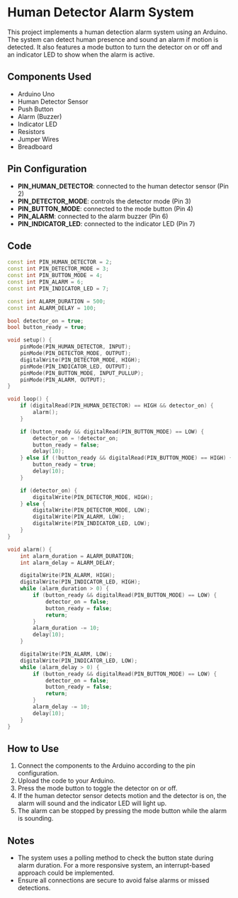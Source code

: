 # Human Detector Alarm System

This project implements a human detection alarm system using an Arduino. The system can detect human presence and sound an alarm if motion is detected. It also features a mode button to turn the detector on or off and an indicator LED to show when the alarm is active.

## Components Used

- Arduino Uno
- Human Detector Sensor
- Push Button
- Alarm (Buzzer)
- Indicator LED
- Resistors
- Jumper Wires
- Breadboard

## Pin Configuration

- **PIN_HUMAN_DETECTOR**: connected to the human detector sensor (Pin 2)
- **PIN_DETECTOR_MODE**: controls the detector mode (Pin 3)
- **PIN_BUTTON_MODE**: connected to the mode button (Pin 4)
- **PIN_ALARM**: connected to the alarm buzzer (Pin 6)
- **PIN_INDICATOR_LED**: connected to the indicator LED (Pin 7)

## Code

```cpp
const int PIN_HUMAN_DETECTOR = 2;
const int PIN_DETECTOR_MODE = 3;
const int PIN_BUTTON_MODE = 4;
const int PIN_ALARM = 6;
const int PIN_INDICATOR_LED = 7;

const int ALARM_DURATION = 500;
const int ALARM_DELAY = 100;

bool detector_on = true;
bool button_ready = true;

void setup() {
    pinMode(PIN_HUMAN_DETECTOR, INPUT);
    pinMode(PIN_DETECTOR_MODE, OUTPUT);
    digitalWrite(PIN_DETECTOR_MODE, HIGH);
    pinMode(PIN_INDICATOR_LED, OUTPUT);
    pinMode(PIN_BUTTON_MODE, INPUT_PULLUP);
    pinMode(PIN_ALARM, OUTPUT);
}

void loop() {
    if (digitalRead(PIN_HUMAN_DETECTOR) == HIGH && detector_on) {
        alarm();
    }

    if (button_ready && digitalRead(PIN_BUTTON_MODE) == LOW) {
        detector_on = !detector_on;
        button_ready = false;
        delay(10);
    } else if (!button_ready && digitalRead(PIN_BUTTON_MODE) == HIGH) {
        button_ready = true;
        delay(10);
    }

    if (detector_on) {
        digitalWrite(PIN_DETECTOR_MODE, HIGH);
    } else {
        digitalWrite(PIN_DETECTOR_MODE, LOW);
        digitalWrite(PIN_ALARM, LOW);
        digitalWrite(PIN_INDICATOR_LED, LOW);
    }
}

void alarm() {
    int alarm_duration = ALARM_DURATION;
    int alarm_delay = ALARM_DELAY;

    digitalWrite(PIN_ALARM, HIGH);
    digitalWrite(PIN_INDICATOR_LED, HIGH);
    while (alarm_duration > 0) {
        if (button_ready && digitalRead(PIN_BUTTON_MODE) == LOW) {
            detector_on = false;
            button_ready = false;
            return;
        }
        alarm_duration -= 10;
        delay(10);
    }

    digitalWrite(PIN_ALARM, LOW);
    digitalWrite(PIN_INDICATOR_LED, LOW);
    while (alarm_delay > 0) {
        if (button_ready && digitalRead(PIN_BUTTON_MODE) == LOW) {
            detector_on = false;
            button_ready = false;
            return;
        }
        alarm_delay -= 10;
        delay(10);
    }
}
```

## How to Use

1. Connect the components to the Arduino according to the pin configuration.
2. Upload the code to your Arduino.
3. Press the mode button to toggle the detector on or off.
4. If the human detector sensor detects motion and the detector is on, the alarm will sound and the indicator LED will light up.
5. The alarm can be stopped by pressing the mode button while the alarm is sounding.

## Notes

- The system uses a polling method to check the button state during alarm duration. For a more responsive system, an interrupt-based approach could be implemented.
- Ensure all connections are secure to avoid false alarms or missed detections.
